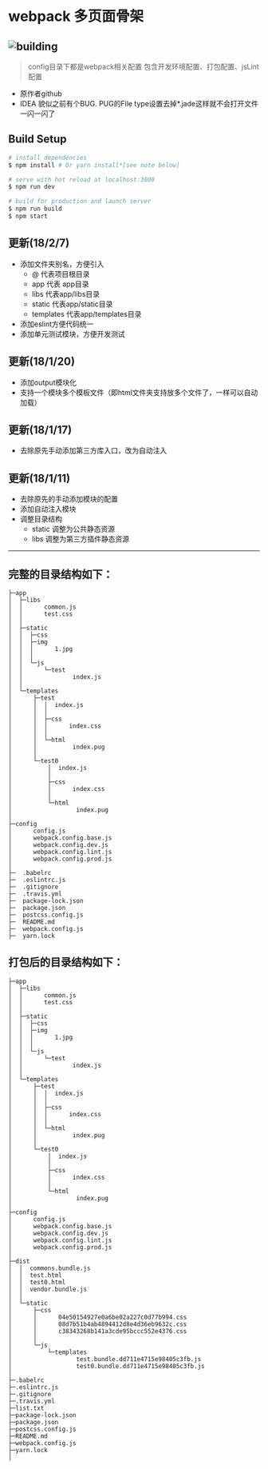 # webpack 多页面骨架
![building](https://www.travis-ci.org/CavinHuang/webpack-multi-skeleton.svg?branch=master "build status")
---
>config目录下都是webpack相关配置
包含开发环境配置、打包配置、jsLint配置


- 原作者github 
- IDEA 貌似之前有个BUG. PUG的File type设置去掉*.jade这样就不会打开文件一闪一闪了

## Build Setup

``` bash
# install dependencies
$ npm install # Or yarn install*[see note below]

# serve with hot reload at localhost:3000
$ npm run dev

# build for production and launch server
$ npm run build
$ npm start

```
## 更新(18/2/7)
- 添加文件夹别名，方便引入
  - @ 代表项目根目录
  - app 代表 app目录
  - libs 代表app/libs目录
  - static 代表app/static目录
  - templates 代表app/templates目录
- 添加eslint方便代码统一
- 添加单元测试模块，方便开发测试

## 更新(18/1/20)
- 添加output模块化
- 支持一个模块多个模板文件（即html文件夹支持放多个文件了，一样可以自动加载）

## 更新(18/1/17)
- 去除原先手动添加第三方库入口，改为自动注入  

## 更新(18/1/11)
- 去除原先的手动添加模块的配置
- 添加自动注入模块
- 调整目录结构
  - static 调整为公共静态资源
  - libs 调整为第三方插件静态资源

----
## 完整的目录结构如下：
```
├─app
│  ├─libs
│  │      common.js
│  │      test.css
│  │      
│  ├─static
│  │  ├─css
│  │  ├─img
│  │  │      1.jpg
│  │  │      
│  │  └─js
│  │      └─test
│  │              index.js
│  │              
│  └─templates
│      ├─test
│      │  │  index.js
│      │  │  
│      │  ├─css
│      │  │      index.css
│      │  │      
│      │  └─html
│      │          index.pug
│      │          
│      └─test0
│          │  index.js
│          │  
│          ├─css
│          │      index.css
│          │      
│          └─html
│                  index.pug
│                  
├─config
│      config.js
│      webpack.config.base.js
│      webpack.config.dev.js
│      webpack.config.lint.js
│      webpack.config.prod.js
│      
├─  .babelrc
├─  .eslintrc.js
├─  .gitignore
├─  .travis.yml
├─  package-lock.json
├─  package.json
├─  postcss.config.js
├─  README.md
├─  webpack.config.js
├─  yarn.lock
```

## 打包后的目录结构如下：
```
├─app
│  ├─libs
│  │      common.js
│  │      test.css
│  │      
│  ├─static
│  │  ├─css
│  │  ├─img
│  │  │      1.jpg
│  │  │      
│  │  └─js
│  │      └─test
│  │              index.js
│  │              
│  └─templates
│      ├─test
│      │  │  index.js
│      │  │  
│      │  ├─css
│      │  │      index.css
│      │  │      
│      │  └─html
│      │          index.pug
│      │          
│      └─test0
│          │  index.js
│          │  
│          ├─css
│          │      index.css
│          │      
│          └─html
│                  index.pug
│                  
├─config
│      config.js
│      webpack.config.base.js
│      webpack.config.dev.js
│      webpack.config.lint.js
│      webpack.config.prod.js
│      
├─dist
│  │  commons.bundle.js
│  │  test.html
│  │  test0.html
│  │  vendor.bundle.js
│  │  
│  └─static
│      ├─css
│      │      04e50154927e0a6be02a227c0d77b994.css
│      │      08d7b51b4ab4894412d8e4d36eb9632c.css
│      │      c38343268b141a3cde95bccc552e4376.css
│      │      
│      └─js
│          └─templates
│                  test.bundle.dd711e4715e98405c3fb.js
│                  test0.bundle.dd711e4715e98405c3fb.js
│                  
├─.babelrc
├─.eslintrc.js
├─.gitignore
├─.travis.yml
├─list.txt
├─package-lock.json
├─package.json
├─postcss.config.js
├─README.md
├─webpack.config.js
├─yarn.lock
│
```
